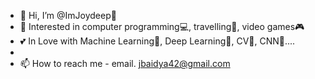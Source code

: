 - 👋 Hi, I’m @ImJoydeep👦
- 👀 Interested in computer programming💻, travelling🧳, video games🎮
- 💕 In Love with Machine Learning💖, Deep Learning💖, CV💖, CNN💞....
-
- 📫 How to reach me - email. jbaidya42@gmail.com
 
<!---
ImJoydeep/ImJoydeep is a ✨ special ✨ repository because its `README.md` (this file) appears on your GitHub profile.
You can click the Preview link to take a look at your changes.
--->
